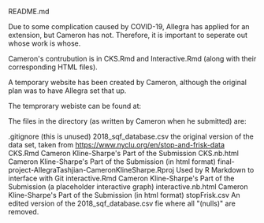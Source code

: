 README.md

Due to some complication caused by COVID-19, Allegra has applied for an extension, but Cameron has not. Therefore, it is important to seperate out whose work is whose.

Cameron's contrubution is in CKS.Rmd and Interactive.Rmd (along with their corresponding HTML files).

A temporary website has been created by Cameron, although the original plan was to have Allegra set that up.

The temprorary webiste can be found at:

The files in the directory (as written by Cameron when he submitted) are:

  .gitignore (this is unused) 
  2018_sqf_database.csv the original version of the data set, taken from https://www.nyclu.org/en/stop-and-frisk-data
  CKS.Rmd	Cameron Kline-Sharpe's Part of the Submission
  CKS.nb.html	Cameron Kline-Sharpe's Part of the Submission (in html format)
  final-project-AllegraTashjian-CameronKlineSharpe.Rproj	Used by R Markdown to interface with Git
  interactive.Rmd	Cameron Kline-Sharpe's Part of the Submission	 (a placeholder interactive graph)
  interactive.nb.html	Cameron Kline-Sharpe's Part of the Submission	(in html format)
  stopFrisk.csv An edited version of the 2018_sqf_database.csv fie where all "(nulls)" are removed.
